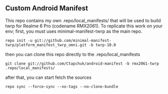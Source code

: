 ## Custom Android Manifest

This repo contains my own .repo/local_manifests/ that will be used to build twrp for Realme 6 Pro (codename RMX2061).
To replicate this work on your env; first, you must uses minimal-manifest-twrp as the main repo.
```
repo init -u git://github.com/minimal-manifest-twrp/platform_manifest_twrp_omni.git -b twrp-10.0

```
then you can clone this repo directly to the .repo/local_manifests
```
git clone git://github.com/Ctapchuk/android-manifest -b rmx2061-twrp .repo/local_manifests/
```
after that, you can start fetch the sources
```
repo sync --force-sync --no-tags --no-clone-bundle
```
